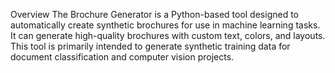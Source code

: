 Overview
The Brochure Generator is a Python-based tool designed to automatically create synthetic brochures for use in machine learning tasks. It can generate high-quality brochures with custom text, colors, and layouts. 
This tool is primarily intended to generate synthetic training data for document classification and computer vision projects.

